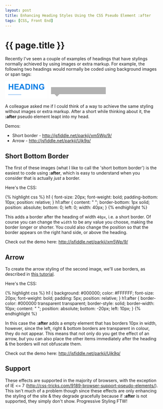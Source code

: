 ```yaml
---
layout: post
title: Enhancing Heading Styles Using the CSS Pseudo Element :after
tags: [CSS, Front End]
---
```


# {{ page.title }} #

Recently I've seen a couple of examples of headings that have stylings normally achieved by using images or extra markup. For example, the following two headings would normally be coded using background images or span tags:

![Heading with a short bottom border](/images/posts/pseudo-styling-headings/heading-underline.png)
![Heading with an arrow underneath](/images/posts/pseudo-styling-headings/heading-arrow.png)

A colleague asked me if I could think of a way to achieve the same styling without images or extra markup. After a short while thinking about it, the **:after** pseudo element leapt into my head.

Demos:

* Short border - <http://jsfiddle.net/parkji/xm5Wp/9/>
* Arrow - <http://jsfiddle.net/parkji/Ujk9q/>

## Short Bottom Border ##

The first of these images (what I like to call the 'short bottom border') is the easiest to code using **:after**, which is easy to understand when you consider that is actually *just* a border.

Here's the CSS:

{% highlight css %}
h1 {
    font-size: 20px;
    font-weight: bold;
    padding-bottom: 10px;
    position: relative;
}
h1:after {
    content: " ";
    border-bottom: 1px solid;
    position: absolute;
    bottom: 0;
    left: 0;
    width: 40px;
}
{% endhighlight %}

This adds a border after the heading of width `40px`, i.e. a short border. Of course you can change the `width` to be any value you choose, making the border longer or shorter. You could also change the position so that the border appears on the right hand side, or above the heading.

Check out the demo here: <http://jsfiddle.net/parkji/xm5Wp/9/>

## Arrow ##

To create the arrow styling of the second image, we'll use borders, as described in [this tutorial](http://www.howtocreate.co.uk/tutorials/css/slopes).

Here's the CSS:

{% highlight css %}
h1 {
    background: #000000;
    color: #FFFFFF;
    font-size: 20px;
    font-weight: bold;
    padding: 5px;
    position: relative;
}
h1:after {
    border-color: #000000 transparent transparent;
    border-style: solid;
    border-width: 10px;
    content: " ";
    position: absolute;
    bottom: -20px;
    left: 10px;
}
{% endhighlight %}

In this case the **:after** adds a empty element that has borders 10px in width, however, since the left, right &amp; bottom borders are transparent in colour, they do not appear. This means that not only do you get the effect of an arrow, *but* you can also place the other items immediately after the heading &amp; the borders will not obfuscate them.

Check out the demo here: <http://jsfiddle.net/parkji/Ujk9q/>

## Support ##

These effects are supported in the majority of browsers, with the exception of IE <= 7 (<http://css-tricks.com/9189-browser-support-pseudo-elements/>). This isn't much of a problem though since these effects are only enhancing the styling of the site &amp; they degrade gracefully because if **:after** is not supported, they simply don't show. Progressive Styling FTW!